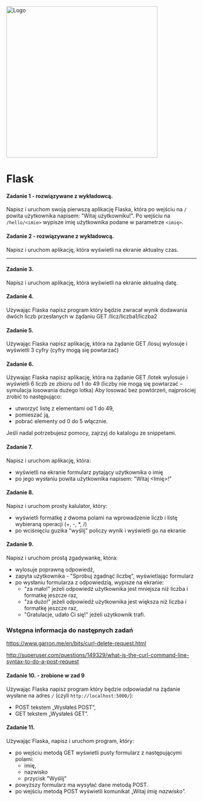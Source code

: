 <img alt="Logo" src="http://coderslab.pl/svg/logo-coderslab.svg" width="400">

# Flask

#### Zadanie 1 - rozwiązywane z wykładowcą.

Napisz i uruchom swoją pierwszą aplikację Flaska, która po wejściu na `/` powita użytkownika napisem: "Witaj użytkowniku!". Po wejściu na `/hello/<imie>` wypisze imię użytkownika podane w parametrze `<imię>`.

#### Zadanie 2  - rozwiązywane z wykładowcą.

Napisz i uruchom aplikację, która wyświetli na ekranie aktualny czas.

-----------------------------------------------------------------------------

#### Zadanie 3.

Napisz i uruchom aplikację, która wyświetli na ekranie aktualną datę.

#### Zadanie 4.

Używając Flaska napisz program który będzie zwracał wynik dodawania dwóch liczb przesłanych w żądaniu GET /licz/liczba1/liczba2

#### Zadanie 5.

Używając Flaska napisz aplikację, która na żądanie GET /losuj wylosuje i wyświetli 3 cyfry (cyfry mogą się powtarzać)

#### Zadanie 6.

Używając Flaska napisz aplikację, która na żądanie GET /lotek wylosuje i wyświetli 6 liczb ze zbioru od 1 do 49 (liczby nie mogą się powtarzać – symulacja losowania dużego lotka)
Aby losować bez powtórzeń, najprościej zrobić to następująco:

* utworzyć listę z elementami od 1 do 49,
* pomieszać ją,
* pobrać elementy od 0 do 5 włącznie.

Jeśli nadal potrzebujesz pomocy, zajrzyj do katalogu ze snippetami.

#### Zadanie 7.

Napisz i uruchom aplikację, która:

* wyświetli na ekranie formularz pytający użytkownika o imię
* po jego wysłaniu powita użytkownika napisem: "Witaj <Imię>!"

#### Zadanie 8.

Napisz i uruchom prosty kalulator, który:

* wyświetli formatkę z dwoma polami na wprowadzenie liczb i listę wybieraną operacji (+, -, *, /)
* po wciśnięciu guzika "wyślij" policzy wynik i wyświetli go na ekranie

#### Zadanie 9.

Napisz i uruchom prostą zgadywankę, która:

* wylosuje poprawną odpowiedź,
* zapyta użytkownika - "Spróbuj zgadnąć liczbę", wyświetlając formularz
* po wysłaniu formularza z odpowiedzią, wypisze na ekranie:
  * "za mało!" jeżeli odpowiedź użytkownika jest mniejsza niż liczba i formatkę jeszcze raz,
  * "za dużo!" jeżeli odpowiedź użytkownika jest większa niż liczba i formatkę jeszcze raz,
  * "Gratulacje, udało Ci się!" jeżeli użytkownik trafi.

### Wstępna informacja do następnych zadań
https://www.garron.me/en/bits/curl-delete-request.html

http://superuser.com/questions/149329/what-is-the-curl-command-line-syntax-to-do-a-post-request


#### Zadanie 10. - zrobione w zad 9
Używając Flaska napisz program który będzie odpowiadał na żądanie wysłane na adres `/` (czyli `http://localhost:5000/`):
- POST tekstem „Wysłałeś POST”,
- GET tekstem „Wysłałeś GET”.

<!--- PUT tekstem „Wysłałeś PUT”
- DELETE tekstem „Wysłałeś DELETE”-->

#### Zadanie 11.
Używając Flaska, napisz i uruchom program, który:

* po wejściu metodą GET wyświetli pusty formularz z następującymi polami:
    * imię,
    * nazwisko
    * przycisk "Wyślij"
* powyższy formularz ma wysyłać dane metodą POST.
* po wejściu metodą POST wyświetli komunikat „Witaj _imię nazwisko_”.



